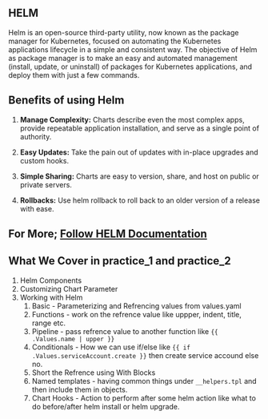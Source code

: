 ## HELM

Helm is an open-source third-party utility, now known as the package manager for Kubernetes, focused on automating the Kubernetes applications lifecycle in a simple and consistent way.
The objective of Helm as package manager is to make an easy and automated management (install, update, or uninstall) of packages for Kubernetes applications, and deploy them with just a few commands.

## Benefits of using Helm

1. **Manage Complexity:** Charts describe even the most complex apps, provide repeatable application installation, and serve as a single point of authority.

2. **Easy Updates:** Take the pain out of updates with in-place upgrades and custom hooks.

3. **Simple Sharing:** Charts are easy to version, share, and host on public or private servers.

4. **Rollbacks:** Use helm rollback to roll back to an older version of a release with ease.

## For More; [Follow HELM Documentation](https://helm.sh/)

## What We Cover in practice_1 and practice_2
1. Helm Components
2. Customizing Chart Parameter
3. Working with Helm
    1. Basic - Parameterizing and Refrencing values from values.yaml
    2. Functions - work on the refrence value like uppper, indent, title, range etc.
    3. Pipeline - pass refrence value to another function like `{{ .Values.name | upper }}`
    4. Conditionals - How we can use if/else like `{{ if .Values.serviceAccount.create }}` then create service accound else no. 
    5. Short the Refrence using With Blocks
    6. Named templates - having common things under `__helpers.tpl` and then include them in objects.
    7. Chart Hooks - Action to perform after some helm action like what to do before/after helm install or helm upgrade.
